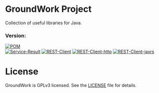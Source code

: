 GroundWork Project
============
Collection of useful libraries for Java.


### Version:
[![POM](https://img.shields.io/badge/POM-v1.0--SNAPSHOT-red.svg)](https://github.com/viascom/groundwork)<br/>
[![Service-Result](https://img.shields.io/badge/ServiceResult-v1.0--SNAPSHOT-red.svg)](https://github.com/viascom/groundwork)
[![REST-Client](https://img.shields.io/badge/REST-Client-v2.1--SNAPSHOT-red.svg)](https://github.com/viascom/groundwork)
[![REST-Client-http](https://img.shields.io/badge/REST-Client-http-v1.0--SNAPSHOT-red.svg)](https://github.com/viascom/groundwork)
[![REST-Client-jaxrs](https://img.shields.io/badge/REST-Client-jaxrs-v1.0--SNAPSHOT-red.svg)](https://github.com/viascom/groundwork)

# License
GroundWork is GPLv3 licensed. See the [LICENSE](https://github.com/Viascom/groundwork/blob/master/LICENSE) file for details.
